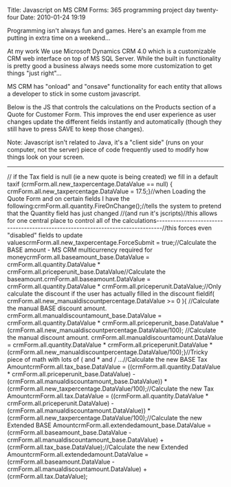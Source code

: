 Title: Javascript on MS CRM Forms: 365 programming project day twenty-four
Date: 2010-01-24 19:19

Programming isn't always fun and games. Here's an example from me
putting in extra time on a weekend...

</p>

At my work We use Microsoft Dynamics CRM 4.0 which is a customizable CRM
web interface on top of MS SQL Server. While the built in functionality
is pretty good a business always needs some more customization to get
things "just right"...

</p>

MS CRM has "onload" and "onsave" functionality for each entity that
allows a developer to stick in some custom javascript.

</p>

Below is the JS that controls the calculations on the Products section
of a Quote for Customer Form. This improves the end user experience as
user changes update the different fields instantly and automatically
(though they still have to press SAVE to keep those changes).

</p>

Note: Javascript isn't related to Java, it's a "client side" (runs on
your computer, not the server) piece of code frequently used to modify
how things look on your screen.

</p>

--------------------------------------------------------------------------------

</p>
<p>
    // if the Tax field is null (ie a new quote is being created) we fill in a default taxif (crmForm.all.new_taxpercentage.DataValue == null) { crmForm.all.new_taxpercentage.DataValue = 17.5;}//when Loading the Quote Form and on certain fields I have the following:crmForm.all.quantity.FireOnChange();//tells the system to pretend that the Quantity field has just changed //(and run it's jscripts)//this allows for one central place to control all of the calculations--------------------------------------------------------------------------------//this forces even "disabled" fields to update valuescrmForm.all.new_taxpercentage.ForceSubmit = true;//Calculate the BASE amount - MS CRM multicurrency required for moneycrmForm.all.baseamount_base.DataValue = crmForm.all.quantity.DataValue * crmForm.all.priceperunit_base.DataValue//Calculate the baseamount.crmForm.all.baseamount.DataValue = crmForm.all.quantity.DataValue * crmForm.all.priceperunit.DataValue;//Only calculate the discount if the user has actually filled in the discount fieldif( crmForm.all.new_manualdiscountpercentage.DataValue >= 0 ){    //Calculate the manual BASE discount amount. crmForm.all.manualdiscountamount_base.DataValue = crmForm.all.quantity.DataValue * crmForm.all.priceperunit_base.DataValue * (crmForm.all.new_manualdiscountpercentage.DataValue/100);    //Calculate the manual discount amount.  crmForm.all.manualdiscountamount.DataValue = crmForm.all.quantity.DataValue * crmForm.all.priceperunit.DataValue * (crmForm.all.new_manualdiscountpercentage.DataValue/100);}//Tricky piece of math with lots of ( and * and / ...//Calculate the new BASE Tax AmountcrmForm.all.tax_base.DataValue = ((crmForm.all.quantity.DataValue * crmForm.all.priceperunit_base.DataValue) - (crmForm.all.manualdiscountamount_base.DataValue)) * (crmForm.all.new_taxpercentage.DataValue/100);//Calculate the new Tax AmountcrmForm.all.tax.DataValue = ((crmForm.all.quantity.DataValue * crmForm.all.priceperunit.DataValue) -  (crmForm.all.manualdiscountamount.DataValue)) * (crmForm.all.new_taxpercentage.DataValue/100);//Calculate the new Extended BASE AmountcrmForm.all.extendedamount_base.DataValue = (crmForm.all.baseamount_base.DataValue -  crmForm.all.manualdiscountamount_base.DataValue) +  (crmForm.all.tax_base.DataValue);//Calculate the new Extended AmountcrmForm.all.extendedamount.DataValue = (crmForm.all.baseamount.DataValue -  crmForm.all.manualdiscountamount.DataValue) +  (crmForm.all.tax.DataValue);

</div>
</div>
</div>
</p>

